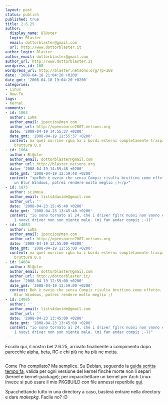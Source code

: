 ```yaml
---
layout: post
status: publish
published: true
title: 2.6.25
author:
  display_name: Bl@ster
  login: Blaster
  email: dottorblaster@gmail.com
  url: http://www.dottorblaster.it
author_login: Blaster
author_email: dottorblaster@gmail.com
author_url: http://www.dottorblaster.it
wordpress_id: 168
wordpress_url: http://blaster.netsons.org/?p=168
date: '2008-04-18 21:04:20 +0200'
date_gmt: '2008-04-18 19:04:20 +0200'
categories:
- Linux
- How-To
tags:
- Kernel
comments:
- id: 1863
  author: LuNa
  author_email: ipoccios@msn.com
  author_url: http://opensource2007.netsons.org
  date: '2008-04-19 14:55:37 +0200'
  date_gmt: '2008-04-19 12:55:37 +0200'
  content: ma quel murrine rgba ha i bordi esterni completamente trasparenti ? che
    bruttura O.o
- id: 1864
  author: Bl@ster
  author_email: dottorblaster@gmail.com
  author_url: http://blaster.netsons.org
  date: '2008-04-19 14:59:48 +0200'
  date_gmt: '2008-04-19 12:59:48 +0200'
  content: "<p>Beh è ovvio che senza Compiz risulta bruttino come effetto. Ci fosse
    un Blur Windows, potrei rendere molto meglio ;)</p>"
- id: 1875
  author: scimmia
  author_email: lists4davide@gmail.com
  author_url: ''
  date: '2008-04-23 15:45:40 +0200'
  date_gmt: '2008-04-23 13:45:40 +0200'
  content: "io sono tornato al 24, ché i driver fglrx nuovi non vanno con il 25.\r\ne
    i nuovi driver non son niente male. (mi fan andar compiz ;-))"
- id: 14083
  author: LuNa
  author_email: ipoccios@msn.com
  author_url: http://opensource2007.netsons.org
  date: '2008-04-19 12:55:00 +0200'
  date_gmt: '2008-04-19 12:55:00 +0200'
  content: ma quel murrine rgba ha i bordi esterni completamente trasparenti ? che
    bruttura O.o
- id: 14084
  author: Bl@ster
  author_email: dottorblaster@gmail.com
  author_url: http://dottorblaster.it/
  date: '2008-04-19 12:59:00 +0200'
  date_gmt: '2008-04-19 12:59:00 +0200'
  content: Beh è ovvio che senza Compiz risulta bruttino come effetto. Ci fosse un
    Blur Windows, potrei rendere molto meglio ;)
- id: 14085
  author: ''
  author_email: lists4davide@gmail.com
  author_url: ''
  date: '2008-04-23 13:45:00 +0200'
  date_gmt: '2008-04-23 13:45:00 +0200'
  content: "io sono tornato al 24, ché i driver fglrx nuovi non vanno con il 25.\r\ne
    i nuovi driver non son niente male. (mi fan andar compiz ;-))"
---
```

<p>Eccolo quì, il nostro bel 2.6.25, arrivato finalmente a compimento dopo parecchie alpha, beta, RC e chi più ne ha più ne metta.</p>
<p style="text-align: center;"><img src="http://img85.imageshack.us/img85/417/schermatamonitordisistejl2.png" alt="" /></p>
<p style="text-align: left;">Come l'ho compilato? Ma semplice. Su Debian, seguendo la <a href="http://blaster.netsons.org/compilare-il-kernel-alla-debian/">guida scritta tempo fa</a>, valida per ogni versione del kernel finchè morte non li separi (kernel e kernel-package); per impacchettare un kernel per Arch Linux invece si può usare il mio PKGBUILD con file annessi reperibile <a href="http://blaster.tuttoeniente.net/kernel-build.tar.gz">quì</a>.</p>
<p style="text-align: left;">Spacchettando tutto in una directory a caso, basterà entrare nella directory e dare <em>makepkg</em>. Facile no? :D</p>
